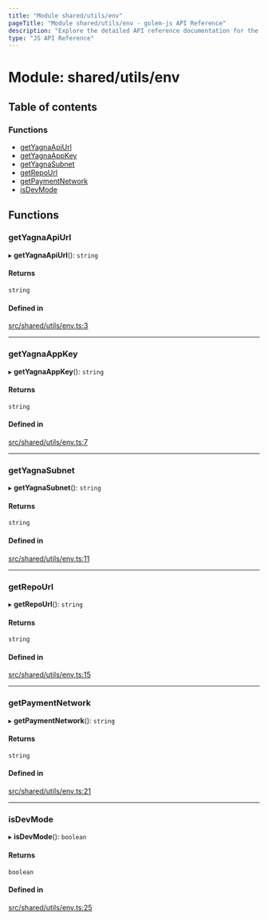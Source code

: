 ```yaml
---
title: "Module shared/utils/env"
pageTitle: "Module shared/utils/env - golem-js API Reference"
description: "Explore the detailed API reference documentation for the Module shared/utils/env within the golem-js SDK for the Golem Network."
type: "JS API Reference"
---
```

# Module: shared/utils/env

## Table of contents

### Functions

- [getYagnaApiUrl](shared_utils_env#getyagnaapiurl)
- [getYagnaAppKey](shared_utils_env#getyagnaappkey)
- [getYagnaSubnet](shared_utils_env#getyagnasubnet)
- [getRepoUrl](shared_utils_env#getrepourl)
- [getPaymentNetwork](shared_utils_env#getpaymentnetwork)
- [isDevMode](shared_utils_env#isdevmode)

## Functions

### getYagnaApiUrl

▸ **getYagnaApiUrl**(): `string`

#### Returns

`string`

#### Defined in

[src/shared/utils/env.ts:3](https://github.com/golemfactory/golem-js/blob/ed1cf1df/src/shared/utils/env.ts#L3)

___

### getYagnaAppKey

▸ **getYagnaAppKey**(): `string`

#### Returns

`string`

#### Defined in

[src/shared/utils/env.ts:7](https://github.com/golemfactory/golem-js/blob/ed1cf1df/src/shared/utils/env.ts#L7)

___

### getYagnaSubnet

▸ **getYagnaSubnet**(): `string`

#### Returns

`string`

#### Defined in

[src/shared/utils/env.ts:11](https://github.com/golemfactory/golem-js/blob/ed1cf1df/src/shared/utils/env.ts#L11)

___

### getRepoUrl

▸ **getRepoUrl**(): `string`

#### Returns

`string`

#### Defined in

[src/shared/utils/env.ts:15](https://github.com/golemfactory/golem-js/blob/ed1cf1df/src/shared/utils/env.ts#L15)

___

### getPaymentNetwork

▸ **getPaymentNetwork**(): `string`

#### Returns

`string`

#### Defined in

[src/shared/utils/env.ts:21](https://github.com/golemfactory/golem-js/blob/ed1cf1df/src/shared/utils/env.ts#L21)

___

### isDevMode

▸ **isDevMode**(): `boolean`

#### Returns

`boolean`

#### Defined in

[src/shared/utils/env.ts:25](https://github.com/golemfactory/golem-js/blob/ed1cf1df/src/shared/utils/env.ts#L25)

